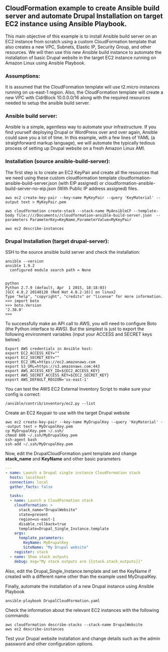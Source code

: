 CloudFormation example to create Ansible build server and automate Drupal Installation on target EC2 instance using Ansible Playbook.
--------
This main objective of this example is to install Ansible build server on an EC2 instance from scratch using a custom CloudFormation template that also creates a new VPC, Subnets, Elastic IP, Security Group, and other resources. We will then use this new Ansible build instance to automate the installation of basic Drupal website in the target EC2 instance running on Amazon Linux using Ansible Playbook. 


### Assumptions:

It is assumed that the CloudFormation template will use t2.micro instances running on us-east-1 region. Also, the CloudFormation template will create a new VPC with CidrBlock 10.0.0.0/16 along with the required resources needed to setup the ansible build server.

### Ansible build server:

Ansible is a simple, agentless way to automate your infrastructure. If you find yourself deploying Drupal or WordPress over and over again, Ansible could save you a lot of time. In this example, with a few lines of YAML (a straighforward markup language), we will automate the typically tedious process of setting up Drupal website on a fresh Amazon Linux AMI.

### Installation (source ansible-build-server):

The first step is to create an EC2 KeyPair and create all the resources that we need using these custom cloudformation template cloudformation-ansible-build-server.json (with EIP assigned) or cloudformation-ansible-build-server-no-eip.json (With Public IP address assigned) files.

```
aws ec2 create-key-pair --key-name MyKeyPair --query 'KeyMaterial' --output text > MyKeyPair.pem

aws cloudformation create-stack --stack-name MyAnsibleCF --template-body file:////Documents//cloudformation-ansible-build-server.json  --parameters ParameterKey=KeyName,ParameterValue=MyKeyPair

aws ec2 describe-instances
```


### Drupal Installation (target drupal-server):

SSH to the source ansible build server and check the installation:

```
ansible --version
ansible 1.9.2
  configured module search path = None


python
Python 2.7.9 (default, Apr  1 2015, 18:18:03) 
[GCC 4.8.2 20140120 (Red Hat 4.8.2-16)] on linux2
Type "help", "copyright", "credits" or "license" for more information.
>>> import boto
>>> boto.Version
'2.38.0'
>>>
```

To successfully make an API call to AWS, you will need to configure Boto (the Python interface to AWS). But the simplest is just to export the following environment variables (input your ACCESS and SECRET keys below):
```
Export AWS credentials in Ansible host:
export EC2_ACCESS_KEY=""
export EC2_SECRET_KEY=""
export EC2_URL=https://ec2.amazonaws.com
export S3_URL=https://s3.amazonaws.com:443
export AWS_ACCESS_KEY_ID=${EC2_ACCESS_KEY}
export AWS_SECRET_ACCESS_KEY=${EC2_SECRET_KEY}
export AWS_DEFAULT_REGION='us-east-1'
```

You can test the AWS EC2 External Inventory Script to make sure your config is correct:

```
/ansible/contrib/inventory/ec2.py --list  
```

Create an EC2 Keypair to use with the target Drupal website

```
aws ec2 create-key-pair --key-name MyDrupalKey --query 'KeyMaterial' --output text > MyDrupalKey.pem
cp MyDrupalKey.pem ~/.ssh/ 
chmod 600 ~/.ssh/MyDrupalKey.pem
ssh-agent bash
ssh-add ~/.ssh/MyDrupalKey.pem
```

Now, edit the DrupalCloudFormation.yaml template and change **stack_name** and **KeyName** and other basic parameters

```yaml
---
- name: Launch a Drupal single instance CloudFormation stack
  hosts: localhost
  connection: local
  gather_facts: false

  tasks:
  - name: Launch a CloudFormation stack
    cloudformation: >
      stack_name="DrupalWebsite"
      state=present
      region=us-east-1
      disable_rollback=true
      template=Drupal_Single_Instance.template
    args:
      template_parameters:
        KeyName: MyDrupalKey
        SiteName: "My Drupal website"
    register: stack
  - name: Show stack outputs
    debug: msg="My stack outputs are {{stack.stack_outputs}}"
``` 

Also, edit the Drupal_Single_Instance.template and set the KeyName if created with a different name other than the example used MyDrupalKey.

Finally, automate the installation of a new Drupal instance using Ansible Playbook

```
ansible-playbook DrupalCloudFormation.yaml
```

Check the information about the relevant EC2 instances with the following commands:

```
aws cloudformation describe-stacks --stack-name DrupalWebsite
aws ec2 describe-instances
```

Test your Drupal website installation and change details such as the admin password and other configuration options.
